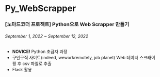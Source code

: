 # Py_WebScrapper
<h3>[노마드코더 프로젝트] Python으로 Web Scrapper 만들기</h3>
<h6>September 1, 2022 ~ September 12, 2022</h6>
<div>
  <ul>
    <li><b>NOVICE!</b> Python 초급자 과정</li>
    <li>구인구직 사이트(indeed, weworkremotely, job planet) Web 데이터 스크래이핑 후 csv 파일로 추출</li>
    <li>Flask 활용</li>
  </ul>
</div>
